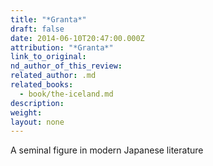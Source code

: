 ```yaml
---
title: "*Granta*"
draft: false
date: 2014-06-10T20:47:00.000Z
attribution: "*Granta*"
link_to_original:
nd_author_of_this_review:
related_author: .md
related_books:
  - book/the-iceland.md
description:
weight:
layout: none
---
```

A seminal figure in modern Japanese literature

